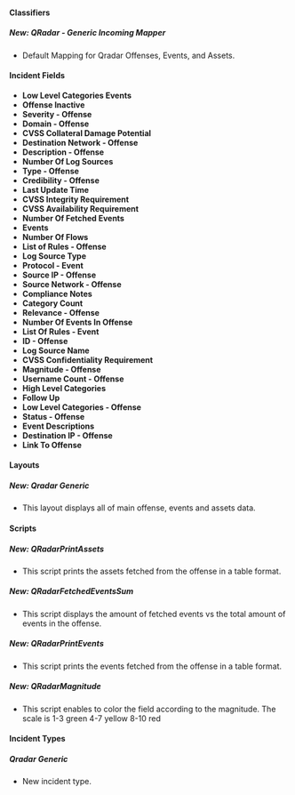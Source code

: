 
#### Classifiers
##### New: QRadar - Generic Incoming Mapper
- Default Mapping for Qradar Offenses, Events, and Assets.

#### Incident Fields
- **Low Level Categories Events**
- **Offense Inactive**
- **Severity - Offense**
- **Domain - Offense**
- **CVSS Collateral Damage Potential**
- **Destination Network - Offense**
- **Description - Offense**
- **Number Of Log Sources**
- **Type - Offense**
- **Credibility - Offense**
- **Last Update Time**
- **CVSS Integrity Requirement**
- **CVSS Availability Requirement**
- **Number Of Fetched Events**
- **Events**
- **Number Of Flows**
- **List of Rules - Offense**
- **Log Source Type**
- **Protocol - Event**
- **Source IP - Offense**
- **Source Network - Offense**
- **Compliance Notes**
- **Category Count**
- **Relevance - Offense**
- **Number Of Events In Offense**
- **List Of Rules - Event**
- **ID - Offense**
- **Log Source Name**
- **CVSS Confidentiality Requirement**
- **Magnitude - Offense**
- **Username Count - Offense**
- **High Level Categories**
- **Follow Up**
- **Low Level Categories - Offense**
- **Status - Offense**
- **Event Descriptions**
- **Destination IP - Offense**
- **Link To Offense**

#### Layouts
##### New: Qradar Generic
- This layout displays all of main offense, events and assets data.

#### Scripts
##### New: QRadarPrintAssets
- This script prints the assets fetched from the offense in a table format.
##### New: QRadarFetchedEventsSum
- This script displays the amount of fetched events vs the total amount of events in the offense.
##### New: QRadarPrintEvents
- This script prints the events fetched from the offense in a table format.
##### New: QRadarMagnitude
- This script enables to color the field according to the magnitude. The scale is 
1-3 green
4-7 yellow
8-10 red

#### Incident Types
##### Qradar Generic
  - New incident type.